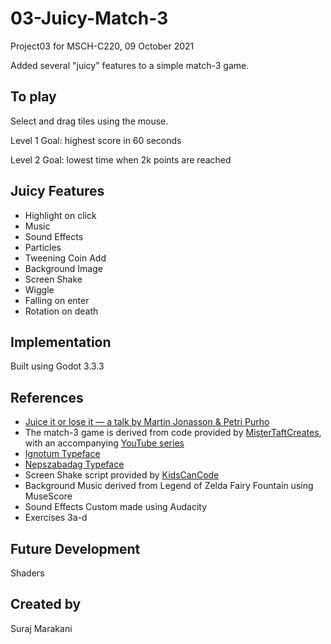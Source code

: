 # 03-Juicy-Match-3

Project03 for MSCH-C220, 09 October 2021

Added several "juicy" features to a simple match-3 game.

## To play

Select and drag tiles using the mouse.

Level 1 Goal: highest score in 60 seconds

Level 2 Goal: lowest time when 2k points are reached

## Juicy Features
 * Highlight on click
 * Music
 * Sound Effects
 * Particles
 * Tweening Coin Add
 * Background Image
 * Screen Shake
 * Wiggle
 * Falling on enter
 * Rotation on death


## Implementation

Built using Godot 3.3.3

## References
 * [Juice it or lose it — a talk by Martin Jonasson & Petri Purho](https://www.youtube.com/watch?v=Fy0aCDmgnxg)
 * The match-3 game is derived from code provided by [MisterTaftCreates](https://github.com/mistertaftcreates/Godot_match_3), with an accompanying [YouTube series](https://www.youtube.com/playlist?list=PL4vbr3u7UKWqwQlvwvgNcgDL1p_3hcNn2)
 * [Ignotum Typeface](https://fontesk.com/ignotum-font/)
 * [Nepszabadag Typeface](https://fontesk.com/nepszabadsag-font/)
 * Screen Shake script provided by [KidsCanCode](https://kidscancode.org/godot_recipes/2d/screen_shake/)
 * Background Music derived from Legend of Zelda Fairy Fountain using MuseScore
 * Sound Effects Custom made using Audacity
 * Exercises 3a-d
 

## Future Development

Shaders

## Created by 

Suraj Marakani
